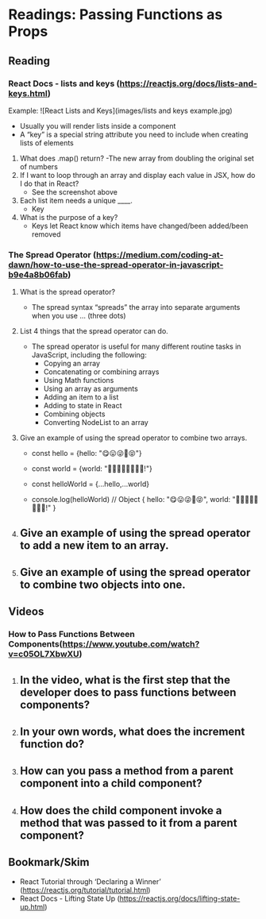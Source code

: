 #  Readings: Passing Functions as Props

##  Reading 
###  React Docs - lists and keys (https://reactjs.org/docs/lists-and-keys.html)
Example:
![React Lists and Keys](images/lists and keys example.jpg)
-  Usually you will render lists inside a component
-  A “key” is a special string attribute you need to include when creating lists of elements
1.  What does .map() return?
    -The new array from doubling the original set of numbers
2.  If I want to loop through an array and display each value in JSX, how do I do that in React?
    -  See the screenshot above
3.  Each list item needs a unique ____.
    -  Key
4.  What is the purpose of a key?
    -  Keys let React know which items have changed/been added/been removed

###  The Spread Operator (https://medium.com/coding-at-dawn/how-to-use-the-spread-operator-in-javascript-b9e4a8b06fab)
1.  What is the spread operator?
    -  The spread syntax “spreads” the array into separate arguments when you use ... (three dots)
2.  List 4 things that the spread operator can do.
    -  The spread operator is useful for many different routine tasks in JavaScript, including the following:
        -  Copying an array
        -  Concatenating or combining arrays
        -  Using Math functions
        -  Using an array as arguments
        -  Adding an item to a list
        -  Adding to state in React
        -  Combining objects
        -  Converting NodeList to an array
3.  Give an example of using the spread operator to combine two arrays.
    -  const hello = {hello: "😋😛😜🤪😝"}
    -  const world = {world: "🙂🙃😉😊😇🥰😍🤩!"}

    -  const helloWorld = {...hello,...world}
    -  console.log(helloWorld) // Object { hello: "😋😛😜🤪😝", world: "🙂🙃😉😊😇🥰😍🤩!" }

4.  Give an example of using the spread operator to add a new item to an array.
    -  
5.  Give an example of using the spread operator to combine two objects into one.
    -

## Videos
### How to Pass Functions Between Components(https://www.youtube.com/watch?v=c05OL7XbwXU)
1.  In the video, what is the first step that the developer does to pass functions between components?
    -
2.  In your own words, what does the increment function do?
    -
3.  How can you pass a method from a parent component into a child component?
    -
4.  How does the child component invoke a method that was passed to it from a parent component?
    -

##  Bookmark/Skim
-  React Tutorial through ‘Declaring a Winner’ (https://reactjs.org/tutorial/tutorial.html)
-  React Docs - Lifting State Up (https://reactjs.org/docs/lifting-state-up.html)